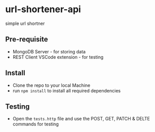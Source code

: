 # url-shortener-api

simple url shortner

## Pre-requisite
- MongoDB Server - for storing data
- REST Client VSCode extension - for testing

## Install
- Clone the repo to your local Machine
- run `npm install` to install all required dependencies

## Testing
- Open the `tests.http` file and use the POST, GET, PATCH & DELTE commands for testing
